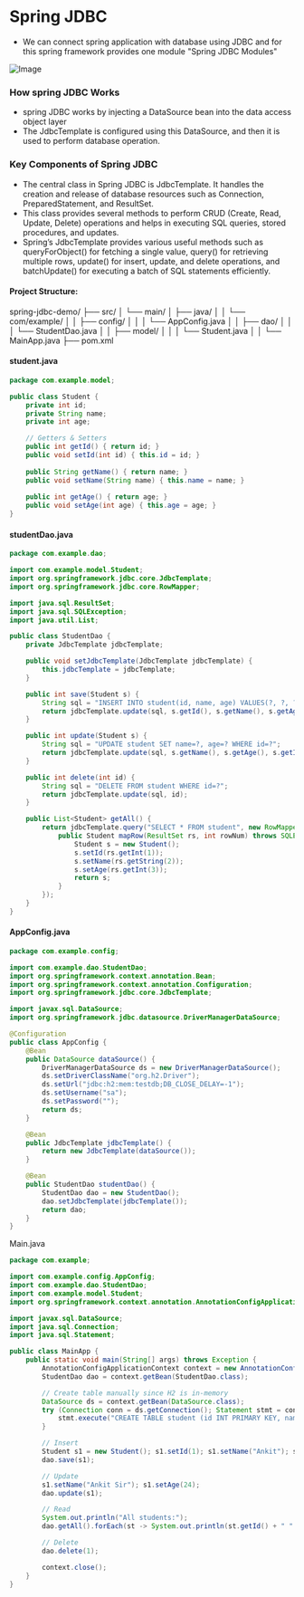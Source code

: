 # Spring JDBC 
- We can connect spring application with database using JDBC and for this spring framework provides one module "Spring JDBC Modules"

![Image](https://github.com/user-attachments/assets/1b064936-b969-4ec1-bffa-bba936a363db)

### How spring JDBC Works
- spring JDBC works by injecting a DataSource bean into the data access object layer
- The JdbcTemplate is configured using this DataSource, and then it is used to perform database operation.

###  Key Components of Spring JDBC
- The central class in Spring JDBC is JdbcTemplate. It handles the creation and release of database resources such as Connection, PreparedStatement, and ResultSet.
- This class provides several methods to perform CRUD (Create, Read, Update, Delete) operations and helps in executing SQL queries, stored procedures, and updates.
- Spring’s JdbcTemplate provides various useful methods such as queryForObject() for fetching a single value, query() for retrieving multiple rows, update() for insert, update, and delete operations, and batchUpdate() for executing a batch of SQL statements efficiently.


####  Project Structure:
spring-jdbc-demo/
├── src/
│   └── main/
│       ├── java/
│       │   └── com/example/
│       │       ├── config/
│       │       │   └── AppConfig.java
│       │       ├── dao/
│       │       │   └── StudentDao.java
│       │       ├── model/
│       │       │   └── Student.java
│       │       └── MainApp.java
├── pom.xml


#### student.java
```java
package com.example.model;

public class Student {
    private int id;
    private String name;
    private int age;

    // Getters & Setters
    public int getId() { return id; }
    public void setId(int id) { this.id = id; }
    
    public String getName() { return name; }
    public void setName(String name) { this.name = name; }
    
    public int getAge() { return age; }
    public void setAge(int age) { this.age = age; }
}
```

#### studentDao.java
```java
package com.example.dao;

import com.example.model.Student;
import org.springframework.jdbc.core.JdbcTemplate;
import org.springframework.jdbc.core.RowMapper;

import java.sql.ResultSet;
import java.sql.SQLException;
import java.util.List;

public class StudentDao {
    private JdbcTemplate jdbcTemplate;

    public void setJdbcTemplate(JdbcTemplate jdbcTemplate) {
        this.jdbcTemplate = jdbcTemplate;
    }

    public int save(Student s) {
        String sql = "INSERT INTO student(id, name, age) VALUES(?, ?, ?)";
        return jdbcTemplate.update(sql, s.getId(), s.getName(), s.getAge());
    }

    public int update(Student s) {
        String sql = "UPDATE student SET name=?, age=? WHERE id=?";
        return jdbcTemplate.update(sql, s.getName(), s.getAge(), s.getId());
    }

    public int delete(int id) {
        String sql = "DELETE FROM student WHERE id=?";
        return jdbcTemplate.update(sql, id);
    }

    public List<Student> getAll() {
        return jdbcTemplate.query("SELECT * FROM student", new RowMapper<Student>() {
            public Student mapRow(ResultSet rs, int rowNum) throws SQLException {
                Student s = new Student();
                s.setId(rs.getInt(1));
                s.setName(rs.getString(2));
                s.setAge(rs.getInt(3));
                return s;
            }
        });
    }
}
```
#### AppConfig.java
```java
package com.example.config;

import com.example.dao.StudentDao;
import org.springframework.context.annotation.Bean;
import org.springframework.context.annotation.Configuration;
import org.springframework.jdbc.core.JdbcTemplate;

import javax.sql.DataSource;
import org.springframework.jdbc.datasource.DriverManagerDataSource;

@Configuration
public class AppConfig {
    @Bean
    public DataSource dataSource() {
        DriverManagerDataSource ds = new DriverManagerDataSource();
        ds.setDriverClassName("org.h2.Driver");
        ds.setUrl("jdbc:h2:mem:testdb;DB_CLOSE_DELAY=-1");
        ds.setUsername("sa");
        ds.setPassword("");
        return ds;
    }

    @Bean
    public JdbcTemplate jdbcTemplate() {
        return new JdbcTemplate(dataSource());
    }

    @Bean
    public StudentDao studentDao() {
        StudentDao dao = new StudentDao();
        dao.setJdbcTemplate(jdbcTemplate());
        return dao;
    }
}
```

Main.java
```java
package com.example;

import com.example.config.AppConfig;
import com.example.dao.StudentDao;
import com.example.model.Student;
import org.springframework.context.annotation.AnnotationConfigApplicationContext;

import javax.sql.DataSource;
import java.sql.Connection;
import java.sql.Statement;

public class MainApp {
    public static void main(String[] args) throws Exception {
        AnnotationConfigApplicationContext context = new AnnotationConfigApplicationContext(AppConfig.class);
        StudentDao dao = context.getBean(StudentDao.class);

        // Create table manually since H2 is in-memory
        DataSource ds = context.getBean(DataSource.class);
        try (Connection conn = ds.getConnection(); Statement stmt = conn.createStatement()) {
            stmt.execute("CREATE TABLE student (id INT PRIMARY KEY, name VARCHAR(100), age INT)");
        }

        // Insert
        Student s1 = new Student(); s1.setId(1); s1.setName("Ankit"); s1.setAge(23);
        dao.save(s1);

        // Update
        s1.setName("Ankit Sir"); s1.setAge(24);
        dao.update(s1);

        // Read
        System.out.println("All students:");
        dao.getAll().forEach(st -> System.out.println(st.getId() + " " + st.getName() + " " + st.getAge()));

        // Delete
        dao.delete(1);

        context.close();
    }
}
```
